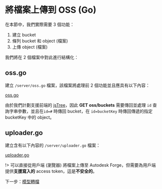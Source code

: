 # 將檔案上傳到 OSS (Go)

在本節中，我們實際需要 3 個功能：

1. 建立 bucket
2. 條列 bucket 和 object (檔案)
3. 上傳 object (檔案)

我們將在 2 個檔案中對此進行結構化：

## oss.go

建立 `/server/oss.go` 檔案，該檔案將處理前 2 個功能並且應具有以下內容：

[oss.go](_snippets/viewmodels/go/oss.go ':include :type=code go')

由於我們計劃支援前端的 [jsTree](https://www.jstree.com/)，因此 **GET oss/buckets** 需要傳回並處理 `id` 查詢字串參數，並且在`id=#` 時傳回 bucket，在 `id=bucketKey` 時傳回傳遞的指定 bucketKey 中的 object。


## uploader.go

建立含有以下內容的 `/server/uploader.go` 檔案：

[uploader.go](_snippets/viewmodels/go/uploader.go ':include :type=code go')

!> 可以直接從用戶端 (瀏覽器) 將檔案上傳至 Autodesk Forge，但需要為用戶端提供**支援寫入的** access token，這是**不安全的**。

下一步：[模型轉檔](/zh-TW/modelderivative/translate/)